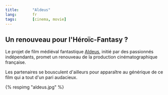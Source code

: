 ```yaml
---
title:      "Aldeus"
lang:       fr
tags:       [cinema, movie]
---
```


## Un renouveau pour l'Héroïc-Fantasy ?

Le projet de film médiéval fantastique [Aldeus](http://www.chez.com/aldeus/), initié par des passionnés indépendants, promet un renouveau de la production cinématographique française.

Les partenaires se bousculent d'ailleurs pour apparaître au générique de ce film qui a tout d'un pari audacieux.

{% respimg "aldeus.jpg" %}
